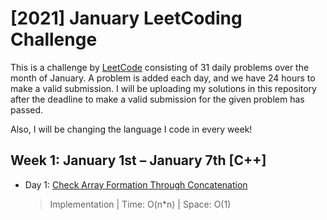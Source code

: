 # [2021] January LeetCoding Challenge

This is a challenge by [LeetCode](https://leetcode.com/explore/challenge/card/january-leetcoding-challenge-2021/) consisting of 31 daily problems over the month of January. A problem is added each day, and we have 24 hours to make a valid submission. I will be uploading my solutions in this repository after the deadline to make a valid submission for the given problem has passed. 

Also, I will be changing the language I code in every week!


## Week 1: January 1st – January 7th [C++]

* Day 1: [Check Array Formation Through Concatenation](https://leetcode.com/explore/challenge/card/january-leetcoding-challenge-2021/579/week-1-january-1st-january-7th/3589/)

    > Implementation | 
    > Time: O(n*n) |
    > Space: O(1) 